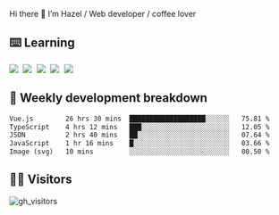 
Hi there 👋 I’m Hazel / Web developer / coffee lover

## ⌨️ Learning

<samp>
 <a href="https://github.com/vuejs/core"><img src="https://api.iconify.design/logos:vue.svg" /></a>
  <a href="https://github.com/vuejs/core"><img src="https://api.iconify.design/logos:react.svg" /></a>
  <a href="https://github.com/vitejs/vite"><img src="https://api.iconify.design/logos:vitejs.svg" /></a>
  <a href="https://github.com/microsoft/TypeScript"><img src="https://api.iconify.design/logos:typescript-icon.svg" /></a> 
  <a href="https://github.com/unocss/unocss"><img src="https://api.iconify.design/logos:unocss.svg" /></a>
  

</samp>


## 🦀 Weekly development breakdown

<!--START_SECTION:waka-->

```txt
Vue.js        26 hrs 30 mins  ███████████████████░░░░░░   75.81 %
TypeScript    4 hrs 12 mins   ███░░░░░░░░░░░░░░░░░░░░░░   12.05 %
JSON          2 hrs 40 mins   ██░░░░░░░░░░░░░░░░░░░░░░░   07.64 %
JavaScript    1 hr 16 mins    █░░░░░░░░░░░░░░░░░░░░░░░░   03.66 %
Image (svg)   10 mins         ░░░░░░░░░░░░░░░░░░░░░░░░░   00.50 %
```

<!--END_SECTION:waka-->
## 👬🏻 Visitors

![gh_visitors](https://profile-counter.glitch.me/Hazel-Lin/count.svg)

